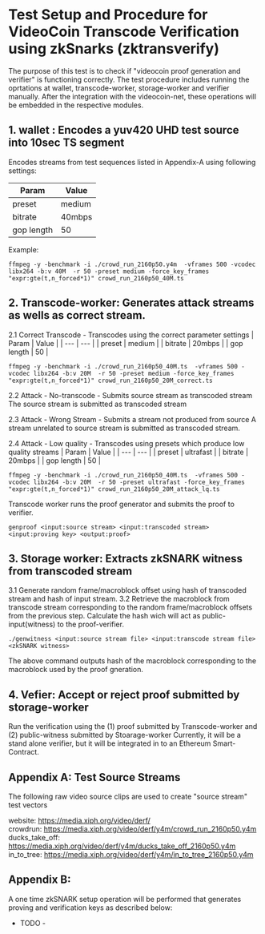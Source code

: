 # Test Setup and Procedure for VideoCoin Transcode Verification using zkSnarks (zktransverify)

The purpose of this test is to check if "videocoin proof generation and verifier" is functioning correctly. The test procedure includes running the oprtations at wallet, transcode-worker, storage-worker and verifier manually. After the integration with the videocoin-net, these operations will be embedded in the respective modules. 

## 1. wallet : Encodes a yuv420 UHD test source into 10sec TS segment

Encodes streams from test sequences listed in Appendix-A using following settings: 

| Param | Value |
| --- | --- |
| preset | medium |
| bitrate | 40mbps |
| gop length | 50 |

Example:
```
ffmpeg -y -benchmark -i ./crowd_run_2160p50.y4m  -vframes 500 -vcodec libx264 -b:v 40M  -r 50 -preset medium -force_key_frames "expr:gte(t,n_forced*1)" crowd_run_2160p50_40M.ts
```

## 2. Transcode-worker:  Generates attack streams as wells as correct stream.
2.1 Correct Transcode   - Transcodes using the correct parameter settings
| Param | Value |
| --- | --- |
| preset | medium |
| bitrate | 20mbps |
| gop length | 50 |
```
ffmpeg -y -benchmark -i ./crowd_run_2160p50_40M.ts  -vframes 500 -vcodec libx264 -b:v 20M  -r 50 -preset medium -force_key_frames "expr:gte(t,n_forced*1)" crowd_run_2160p50_20M_correct.ts
```

2.2 Attack  - No-transcode - Submits source stream as transcoded stream
The source stream is submitted as transcoded stream

2.3 Attack - Wrong Stream - Submits a stream not produced from source
A stream unrelated to source stream is submitted as transcoded stream.

2.4 Attack - Low quality  - Transcodes using presets which produce low quality streams
| Param | Value |
| --- | --- |
| preset | ultrafast |
| bitrate | 20mbps |
| gop length | 50 |
```
ffmpeg -y -benchmark -i ./crowd_run_2160p50_40M.ts  -vframes 500 -vcodec libx264 -b:v 20M  -r 50 -preset ultrafast -force_key_frames "expr:gte(t,n_forced*1)" crowd_run_2160p50_20M_attack_lq.ts
```

Transcode worker runs the proof generator and submits the proof to verifier.
```
genproof <input:source stream> <input:transcoded stream> <input:proving key> <output:proof>  
```

## 3. Storage worker: Extracts zkSNARK witness from transcoded stream
3.1 Generate random frame/macroblock offset using hash of transcoded stream and hash of input stream.
3.2 Retrieve the macroblock from transcode stream corresponding to the random frame/macroblock offsets from the previous step. Calculate the hash wich will act as public-input(witness) to the proof-verifier.

```
./genwitness <input:source stream file> <input:transcode stream file> <zkSNARK witness> 
```
The above command outputs hash of the macroblock corresponding to the macroblock used by the  proof gneration.

## 4. Vefier: Accept or reject proof submitted by storage-worker
Run the verification using the (1) proof submitted by Transcode-worker and (2) public-witness submitted by Stoarage-worker
Currently, it will be a stand alone verifier, but it will be integrated in to an Ethereum Smart-Contract.

## Appendix A: Test Source Streams

The following raw video source clips are used to create "source stream" test vectors

website: https://media.xiph.org/video/derf/  
crowdrun: https://media.xiph.org/video/derf/y4m/crowd_run_2160p50.y4m  
ducks_take_off: https://media.xiph.org/video/derf/y4m/ducks_take_off_2160p50.y4m  
in_to_tree: https://media.xiph.org/video/derf/y4m/in_to_tree_2160p50.y4m  

## Appendix B:
A one time zkSNARK setup operation will be performed that generates proving and verification keys as described below:

 - TODO -
